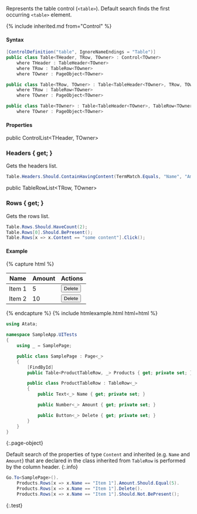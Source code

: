 Represents the table control (`<table>`). Default search finds the first occurring `<table>` element.

{% include inherited.md from="Control" %}

#### Syntax

```cs
[ControlDefinition("table", IgnoreNameEndings = "Table")]
public class Table<THeader, TRow, TOwner> : Control<TOwner>
    where THeader : TableHeader<TOwner>
    where TRow : TableRow<TOwner>
    where TOwner : PageObject<TOwner>
```
```cs
public class Table<TRow, TOwner> : Table<TableHeader<TOwner>, TRow, TOwner>
    where TRow : TableRow<TOwner>
    where TOwner : PageObject<TOwner>
```
```cs
public class Table<TOwner> : Table<TableHeader<TOwner>, TableRow<TOwner>, TOwner>
    where TOwner : PageObject<TOwner>
```

#### Properties

<div class="member">
    <span class="head"><span class="keyword">public</span> <span class="type">ControlList</span><wbr>&lt;<span class="type">THeader</span>, <span class="type">TOwner</span>&gt;</span>
    <h3><span class="body">Headers</span><span class="tail"> { <span class="keyword">get</span>; }</span></h3>
</div>

Gets the headers list.

```cs
Table.Headers.Should.ContainHavingContent(TermMatch.Equals, "Name", "Amount");
```

<div class="member">
    <span class="head"><span class="keyword">public</span> <span class="type">TableRowList</span><wbr>&lt;<span class="type">TRow</span>, <span class="type">TOwner</span>&gt;</span>
    <h3><span class="body">Rows</span><span class="tail"> { <span class="keyword">get</span>; }</span></h3>
</div>

Gets the rows list.

```cs
Table.Rows.Should.HaveCount(2);
Table.Rows[0].Should.BePresent();
Table.Rows[x => x.Content == "some content"].Click();
```

#### Example

{% capture html %}
<table id="products" class="table">
    <thead>
        <tr>
            <th>Name</th>
            <th>Amount</th>
            <th>Actions</th>
        </tr>
    </thead>
    <tbody>
        <tr>
            <td>Item 1</td>
            <td>5</td>
            <td><button>Delete</button></td>
        </tr>
        <tr>
            <td>Item 2</td>
            <td>10</td>
            <td><button>Delete</button></td>
        </tr>
    </tbody>
</table>
{% endcapture %}
{% include htmlexample.html html=html %}

```cs
using Atata;

namespace SampleApp.UITests
{
    using _ = SamplePage;

    public class SamplePage : Page<_>
    {
        [FindById]
        public Table<ProductTableRow, _> Products { get; private set; }

        public class ProductTableRow : TableRow<_>
        {
            public Text<_> Name { get; private set; }

            public Number<_> Amount { get; private set; }

            public Button<_> Delete { get; private set; }
        }
    }
}
```
{:.page-object}

Default search of the properties of type `Content` and inherited (e.g. `Name` and `Amount`) that are declared in the class inherited from `TableRow` is performed by the column header.
{:.info}

``` cs
Go.To<SamplePage>().
    Products.Rows[x => x.Name == "Item 1"].Amount.Should.Equal(5).
    Products.Rows[x => x.Name == "Item 1"].Delete().
    Products.Rows[x => x.Name == "Item 1"].Should.Not.BePresent();
```
{:.test}